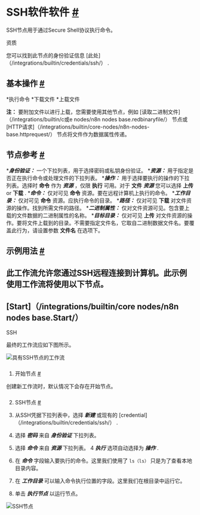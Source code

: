 


 SSH软件软件
 [#](#ssh "永久链接")
=================================



 SSH节点用于通过Secure Shell协议执行命令。
 




 资质
 



 您可以找到此节点的身份验证信息
 [此处]（/integrations/builtin/credentials/ssh/）
 .
 




 基本操作
 [#](#基本操作 "永久链接")
-----------------------------------------------------------


*执行命令
*下载文件
*上载文件



**注：**
 要附加文件以进行上载，您需要使用其他节点，例如
 [读取二进制文件]（/integrations/builtin/c或e nodes/n8n nodes base.redbinaryfile/）
 节点或
 [HTTP请求]（/integrations/builtin/core-nodes/n8n-nodes-base.httprequest/）
 节点将文件作为数据属性传递。
 



 节点参考
 [#](#节点引用 "永久链接")
-------------------------------------------------------


****身份验证：***
 一个下拉列表，用于选择密码或私钥身份验证。
****资源：***
 用于指定是否正在执行命令或处理文件的下拉列表。
****操作：***
 用于选择要执行的操作的下拉列表。选择时
 **命令**
 作为
 ***资源***
 ，仅限
 **执行**
 可用。对于
 **文件**
***资源***
 您可以选择
 **上传**
 or
 **下载**
 .
****命令：***
 仅对可见
 **命令**
 资源。要在远程计算机上执行的命令。
****工作目录：***
 仅对可见
 **命令**
 资源。应执行命令的目录。
****路径：***
 仅对可见
 **下载**
 对文件资源的操作。找到所需文件的路径。
****二进制属性：***
 仅对文件资源可见。包含要上载的文件数据的二进制属性的名称。
****目标目录：***
 仅对可见
 **上传**
 对文件资源的操作。要将文件上载到的目录。不需要指定文件名，它取自二进制数据文件名。要覆盖此行为，请设置参数
 **文件名**
 在选项下。



 示例用法
 [#](#示例用法 "永久链接")
-----------------------------------------------------



 此工作流允许您通过SSH远程连接到计算机。此示例使用工作流将使用以下节点。
-
 [Start]（/integrations/builtin/core nodes/n8n nodes base.Start/）
 -
 SSH




 最终的工作流应如下图所示。
 



![具有SSH节点的工作流](https://d33wubrfki0l68.cloudfront.net/615dc34b9fdf459e5e4a6b95dd6979ee2bded811/ac73c/_images/integrations/builtin/core-nodes/ssh/workflow.png)



### 
 1. 开始节点
 [#](#1-start-node "永久链接")



 创建新工作流时，默认情况下会存在开始节点。
 


### 
 2. SSH节点
 [#](#2-sh-node "永久链接")


1. 从SSH凭据下拉列表中，选择
 ***新建***
 或现有的
 [credential]（/integrations/builtin/credentials/ssh/）
 .
2. 选择
 ***密码***
 来自
 ***身份验证***
 下拉列表。
3. 选择
 ***命令***
 来自
 ***资源***
 下拉列表。
4
 ***执行***
 选项自动选择为
 ***操作***
 .
5. 在
 ***命令***
 字段输入要执行的命令。这里我们使用了
 `ls（ls）`
 只是为了查看本地目录内容。
6. 在
 ***工作目录***
 可以输入命令执行位置的字段。这里我们在根目录中运行它。
7. 单击
 ***执行节点***
 以运行节点。



![SSH节点](https://d33wubrfki0l68.cloudfront.net/f2dede75942d3320e15eabd270d259cad70baa85/98a28/_images/integrations/builtin/core-nodes/ssh/ssh_node.png)





